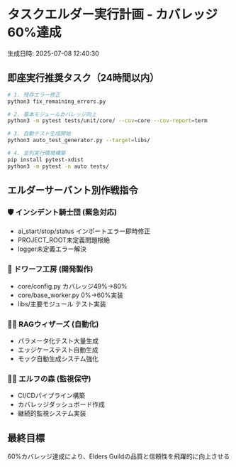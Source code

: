 
# タスクエルダー実行計画 - カバレッジ60%達成
生成日時: 2025-07-08 12:40:30

## 即座実行推奨タスク（24時間以内）
```bash
# 1. 残存エラー修正
python3 fix_remaining_errors.py

# 2. 基本モジュールカバレッジ向上  
python3 -m pytest tests/unit/core/ --cov=core --cov-report=term

# 3. 自動テスト生成開始
python3 auto_test_generator.py --target=libs/

# 4. 並列実行環境構築
pip install pytest-xdist
python3 -m pytest -n auto tests/
```

## エルダーサーバント別作戦指令

### 🛡️ インシデント騎士団 (緊急対応)
- ai_start/stop/status インポートエラー即時修正
- PROJECT_ROOT未定義問題根絶
- logger未定義エラー解決

### 🔨 ドワーフ工房 (開発製作)
- core/config.py カバレッジ49%→80%
- core/base_worker.py 0%→60%実装
- libs/主要モジュール テスト実装

### 🧙‍♂️ RAGウィザーズ (自動化)
- パラメータ化テスト大量生成
- エッジケーステスト自動生成
- モック自動生成システム強化

### 🧝‍♂️ エルフの森 (監視保守)
- CI/CDパイプライン構築
- カバレッジダッシュボード作成
- 継続的監視システム実装

## 最終目標
60%カバレッジ達成により、Elders Guildの品質と信頼性を飛躍的に向上させる
